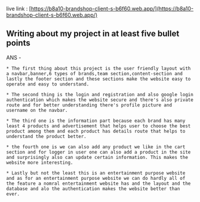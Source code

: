 live link : [https://b8a10-brandshop-client-s-b6f60.web.app/](https://b8a10-brandshop-client-s-b6f60.web.app/)
## Writing about my project in at least five bullet points


ANS -


    * The first thing about this project is the user friendly layout with a navbar,banner,6 types of brands,team section,content-section and lastly the footer section and these sections make the website easy to operate and easy to understand.

    * The second thing is the login and registration and also google login authentication which makes the website secure and there's also private route and for better understanding there's profile picture and username on the navbar.

    * The third one is the information part because each brand has many least 4 products and advertisement that helps user to choose the best product among them and each product has details route that helps to understand the product better.

    * the fourth one is we can also add any product we like in the cart section and for logger in user one can also add a product in the site and surprisingly also can update certain information. This makes the website more interesting.

    * Lastly but not the least this is an entertainment purpose website and as for an entertainment purpose website we can do hardly all of the feature a nomral entertainment website has and the layout and the database and alo the authentication makes the website better than ever. 